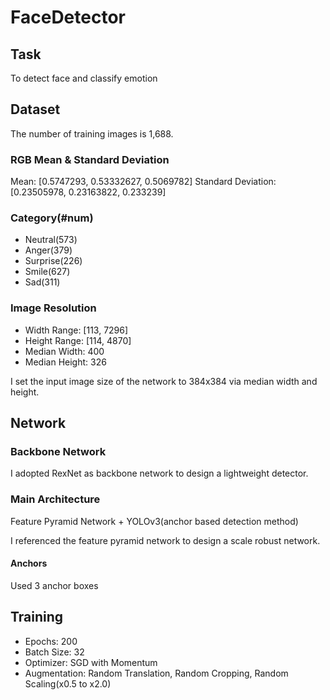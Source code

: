 # FaceDetector

## Task

To detect face and classify emotion

## Dataset 

The number of training images is 1,688.

### RGB Mean & Standard Deviation
Mean: [0.5747293, 0.53332627, 0.5069782]
Standard Deviation: [0.23505978, 0.23163822, 0.233239]

### Category(#num)
- Neutral(573)
- Anger(379)
- Surprise(226)
- Smile(627)
- Sad(311)

### Image Resolution
- Width Range: [113, 7296]
- Height Range: [114, 4870]
- Median Width: 400
- Median Height: 326

I set the input image size of the network to 384x384 via median width and height.

## Network

### Backbone Network
I adopted RexNet as backbone network to design a lightweight detector.

### Main Architecture
Feature Pyramid Network + YOLOv3(anchor based detection method)

I referenced the feature pyramid network to design a scale robust network.

#### Anchors
Used 3 anchor boxes

## Training
- Epochs: 200
- Batch Size: 32
- Optimizer: SGD with Momentum
- Augmentation: Random Translation, Random Cropping, Random Scaling(x0.5 to x2.0)

